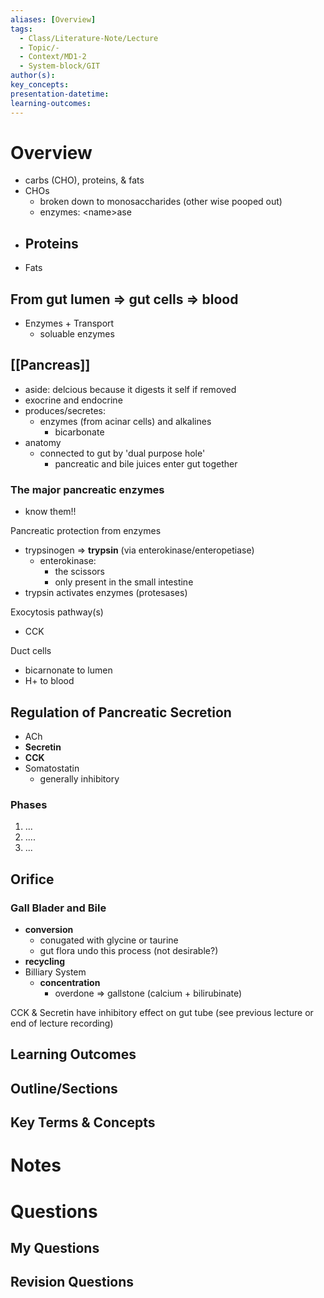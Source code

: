 ```yaml
---
aliases: [Overview]
tags:
  - Class/Literature-Note/Lecture
  - Topic/-
  - Context/MD1-2
  - System-block/GIT
author(s): 
key_concepts: 
presentation-datetime: 
learning-outcomes:
---
```



# Overview
- carbs (CHO), proteins, & fats
- CHOs
	- broken down to monosaccharides (other wise pooped out)
	- enzymes: \<name\>ase
- Proteins
	- 
- Fats
## From gut lumen => gut cells => blood
- Enzymes + Transport
	- soluable enzymes
## [[Pancreas]]
- aside: delcious because it digests it self if removed
- exocrine and endocrine
- produces/secretes:
	- enzymes (from acinar cells) and alkalines
		- bicarbonate
- anatomy
	- connected to gut by 'dual purpose hole' 
		- pancreatic and bile juices enter gut together
### The major pancreatic enzymes
- know them!!

Pancreatic protection from enzymes
- trypsinogen => **trypsin** (via enterokinase/enteropetiase)
	- enterokinase: 
		- the scissors
		- only present in the small intestine
- trypsin activates enzymes (protesases)

Exocytosis pathway(s)
- CCK 

Duct cells
- bicarnonate to lumen
- H+ to blood

## Regulation of Pancreatic Secretion
- ACh
- **Secretin**
- **CCK**
- Somatostatin
	- generally inhibitory
### Phases
1.  ...
2. ....
3. ...
## Orifice
### Gall Blader and Bile
- **conversion**
	- conugated with glycine or taurine
	- gut flora undo this process (not desirable?)
- **recycling**
- Billiary System
	- **concentration**
		- overdone => gallstone (calcium + bilirubinate)


CCK & Secretin have inhibitory effect on gut tube (see previous lecture or end of lecture recording)

## Learning Outcomes

## Outline/Sections

## Key Terms & Concepts


# Notes


# Questions

## My Questions
## Revision Questions




